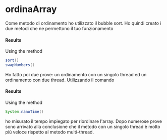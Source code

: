 # ordinaArray
Come metodo di ordinamento ho utilizzato il bubble sort. Ho quindi creato i due metodi che ne permettono il tuo funzionamento 
#### Results
Using the method 
```java
sort()
swapNumbers()
```

Ho fatto poi due prove: un ordinamento con un singolo thread ed un ordinamento con due thread.
Utilizzando il comando 
#### Results
Using the method 
```java
System.nanoTime()
```
ho misurato il tempo impiegato per riordinare l'array.
Dopo numerose prove sono arrivato alla conclusione che il metodo con un singolo thread è molto più veloce rispetto al metodo multi-thread.
